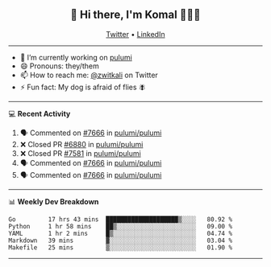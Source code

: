 <h2 align="center"> 👋 Hi there, I'm Komal 🧑🏾‍💻 </h2>
<p align="center">
    <a href="https://twitter.com/zwitkali">Twitter</a> •
    <a href="https://www.linkedin.com/in/komal-ali/">LinkedIn</a>
</p>

--------

- 🔭 I’m currently working on [pulumi](https://github.com/pulumi/pulumi)
- 😄 Pronouns: they/them
- 📫 How to reach me: [@zwitkali](https://twitter.com/zwitkali) on Twitter
- ⚡ Fun fact: My dog is afraid of flies 🪰

--------
💻 **Recent Activity**

<!--START_SECTION:activity-->
1. 🗣 Commented on [#7666](https://github.com/pulumi/pulumi/issues/7666) in [pulumi/pulumi](https://github.com/pulumi/pulumi)
2. ❌ Closed PR [#6880](https://github.com/pulumi/pulumi/pull/6880) in [pulumi/pulumi](https://github.com/pulumi/pulumi)
3. ❌ Closed PR [#7581](https://github.com/pulumi/pulumi/pull/7581) in [pulumi/pulumi](https://github.com/pulumi/pulumi)
4. 🗣 Commented on [#7666](https://github.com/pulumi/pulumi/issues/7666) in [pulumi/pulumi](https://github.com/pulumi/pulumi)
5. 🗣 Commented on [#7666](https://github.com/pulumi/pulumi/issues/7666) in [pulumi/pulumi](https://github.com/pulumi/pulumi)
<!--END_SECTION:activity-->

--------

📊 **Weekly Dev Breakdown**
<!--START_SECTION:waka-->
```text
Go         17 hrs 43 mins  ████████████████████▒░░░░   80.92 % 
Python     1 hr 58 mins    ██▒░░░░░░░░░░░░░░░░░░░░░░   09.00 % 
YAML       1 hr 2 mins     █▒░░░░░░░░░░░░░░░░░░░░░░░   04.74 % 
Markdown   39 mins         ▓░░░░░░░░░░░░░░░░░░░░░░░░   03.04 % 
Makefile   25 mins         ▒░░░░░░░░░░░░░░░░░░░░░░░░   01.90 % 
```
<!--END_SECTION:waka-->

--------
